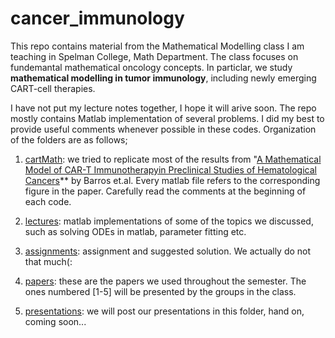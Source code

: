 # cancer_immunology
This repo contains material from the Mathematical Modelling class I am teaching in Spelman College, Math Department.
The class focuses on fundemantal mathematical oncology concepts. In particlar, we study **mathematical modelling in tumor immunology**, 
including newly emerging CART-cell therapies. 

I have not put my lecture notes together, I hope it will arive soon. The repo mostly contains 
Matlab implementation of several problems. I did my best to provide useful comments whenever possible in these codes. 
Organization of the folders are as follows;

1.  [cartMath](cartMath.md): we tried to replicate most of the results from "[A Mathematical Model of CAR-T Immunotherapyin Preclinical Studies of Hematological Cancers](https://pubmed.ncbi.nlm.nih.gov/34208323/)** by Barros et.al. Every matlab file refers to the corresponding figure in the paper. Carefully read the comments at the beginning of each code.

2.  [lectures](../lectures.md): matlab implementations of some of the topics we discussed, such as solving ODEs in matlab, parameter fitting etc.

3.  [assignments](assignments.md): assignment and suggested solution. We actually do not that much(:

4.  [papers](papers.md): these are the papers we used throughout the semester. The ones numbered [1-5] will be presented by the groups in the class.

5.  [presentations](presentations.md): we will post our presentations in this folder, hand on, coming soon...
